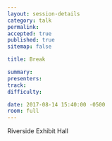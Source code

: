 ```yaml
---
layout: session-details
category: talk
permalink:
accepted: true
published: true
sitemap: false

title: Break

summary:
presenters:
track:
difficulty:

date: 2017-08-14 15:40:00 -0500
room: full
---
```

Riverside Exhibit Hall
